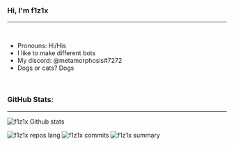 ### Hi, I'm f1z1x

---

<br />

- Pronouns: Hi/His
- I like to make different bots
- My discord: @metamorphosis#7272
- Dogs or cats? Dogs

<br/>


### GitHub Stats:

---

![f1z1x Github stats](https://github-readme-stats.vercel.app/api?username=f1z1x&theme=github_dark&show_icons=true&count_private=true)
  
 
![f1z1x repos lang](https://github-profile-summary-cards.vercel.app/api/cards/repos-per-language?username=f1z1x&theme=github_dark)
![f1z1x commits](http://github-profile-summary-cards.vercel.app/api/cards/productive-time?username=f1z1x&theme=github_dark&utcOffset=8)
![f1z1x summary](https://github-profile-summary-cards.vercel.app/api/cards/profile-details?username=f1z1x&theme=github_dark)
